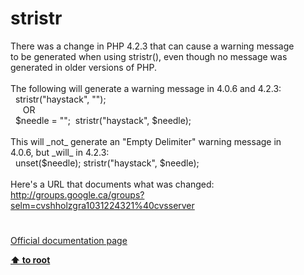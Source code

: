 # stristr




<div class="phpcode"><span class="html">
There was a change in PHP 4.2.3 that can cause a warning message<br>to be generated when using stristr(), even though no message was<br>generated in older versions of PHP.<br><br>The following will generate a warning message in 4.0.6 and 4.2.3:<br>&#xA0; stristr(&quot;haystack&quot;, &quot;&quot;);<br>&#xA0; &#xA0;&#xA0; OR<br>&#xA0; $needle = &quot;&quot;;&#xA0; stristr(&quot;haystack&quot;, $needle);<br><br>This will _not_ generate an &quot;Empty Delimiter&quot; warning message in<br>4.0.6, but _will_ in 4.2.3:<br>&#xA0; unset($needle); stristr(&quot;haystack&quot;, $needle);<br><br>Here&apos;s a URL that documents what was changed:<br><a href="http://groups.google.ca/groups?selm=cvshholzgra1031224321%40cvsserver" rel="nofollow" target="_blank">http://groups.google.ca/groups?selm=cvshholzgra1031224321%40cvsserver</a></span>
</div>
  

#

[Official documentation page](https://www.php.net/manual/en/function.stristr.php)

**[⬆ to root](/)**